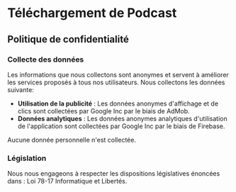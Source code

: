 Téléchargement de Podcast
=================
## Politique de confidentialité

### Collecte des données
Les informations que nous collectons sont anonymes et servent à améliorer les services proposés à tous nos utilisateurs.
Nous collectons les données suivante:
* **Utilisation de la publicité** : Les données anonymes d'affichage et de clics sont collectées par Google Inc par le biais de AdMob.
* **Données analytiques** : Les données anonymes analytiques d'utilisation de l'application sont collectées par Google Inc par le biais de Firebase.

Aucune donnée personnelle n'est collectée.

### Législation
Nous nous engageons à respecter les dispositions législatives énoncées dans :
Loi 78-17 Informatique et Libertés.

